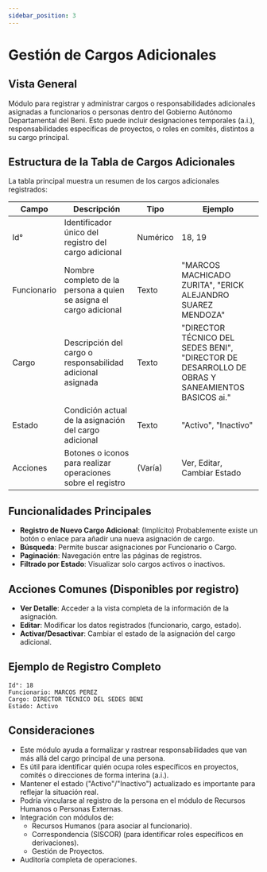 ```yaml
---
sidebar_position: 3
---
```


# Gestión de Cargos Adicionales

## Vista General
Módulo para registrar y administrar cargos o responsabilidades adicionales asignadas a funcionarios o personas dentro del Gobierno Autónomo Departamental del Beni. Esto puede incluir designaciones temporales (a.i.), responsabilidades específicas de proyectos, o roles en comités, distintos a su cargo principal.

## Estructura de la Tabla de Cargos Adicionales

La tabla principal muestra un resumen de los cargos adicionales registrados:

| Campo | Descripción | Tipo | Ejemplo |
|-------|-------------|------|---------|
| Id° | Identificador único del registro del cargo adicional | Numérico | 18, 19 |
| Funcionario | Nombre completo de la persona a quien se asigna el cargo adicional | Texto | "MARCOS MACHICADO ZURITA", "ERICK ALEJANDRO SUAREZ MENDOZA" |
| Cargo | Descripción del cargo o responsabilidad adicional asignada | Texto | "DIRECTOR TÉCNICO DEL SEDES BENI", "DIRECTOR DE DESARROLLO DE OBRAS Y SANEAMIENTOS BASICOS ai." |
| Estado | Condición actual de la asignación del cargo adicional | Texto | "Activo", "Inactivo" |
| Acciones | Botones o iconos para realizar operaciones sobre el registro | (Varía) | Ver, Editar, Cambiar Estado |

## Funcionalidades Principales

-   **Registro de Nuevo Cargo Adicional**: (Implícito) Probablemente existe un botón o enlace para añadir una nueva asignación de cargo.
-   **Búsqueda**: Permite buscar asignaciones por Funcionario o Cargo.
-   **Paginación**: Navegación entre las páginas de registros.
-   **Filtrado por Estado**: Visualizar solo cargos activos o inactivos.

## Acciones Comunes (Disponibles por registro)

-   **Ver Detalle**: Acceder a la vista completa de la información de la asignación.
-   **Editar**: Modificar los datos registrados (funcionario, cargo, estado).
-   **Activar/Desactivar**: Cambiar el estado de la asignación del cargo adicional.

## Ejemplo de Registro Completo

```plaintext
Id°: 18
Funcionario: MARCOS PEREZ
Cargo: DIRECTOR TÉCNICO DEL SEDES BENI
Estado: Activo
```
## Consideraciones
- Este módulo ayuda a formalizar y rastrear responsabilidades que van más allá del cargo principal de una persona.
- Es útil para identificar quién ocupa roles específicos en proyectos, comités o direcciones de forma interina (a.i.).
- Mantener el estado ("Activo"/"Inactivo") actualizado es importante para reflejar la situación real.
- Podría vincularse al registro de la persona en el módulo de Recursos Humanos o Personas Externas.
- Integración con módulos de:
  - Recursos Humanos (para asociar al funcionario).
  - Correspondencia (SISCOR) (para identificar roles específicos en derivaciones).
  - Gestión de Proyectos.
- Auditoría completa de operaciones.
